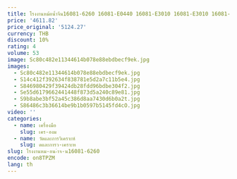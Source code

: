 ```yaml
---
title: โรงงานหม้อน้ำจีน16081-6260 16081-E0440 16081-E3010 16081-E3010 16081-6000 16090-E7040 21400-35Z64 16090- E0750
price: '4611.82'
price_original: '5124.27'
currency: THB
discount: 10%
rating: 4
volume: 53
image: Sc80c482e11344614b078e88ebdbecf9ek.jpg
images:
  - Sc80c482e11344614b078e88ebdbecf9ek.jpg
  - S14c412f392634f838781e5d2a7c11b5e4.jpg
  - S846980429f39424db28fdd96bdbe304f2.jpg
  - Se55d6179662441448f873d5a240c89e81.jpg
  - S9b8abe3bf52a45c386d8aa7430d6b0a2t.jpg
  - S86486c3b36614be9b1b0597b5145fd4cO.jpg
video: ''
categories:
  - name: เครื่องมือ
    slug: เคร-องม
  - name: วัดและการวิเคราะห์
    slug: ดและการว-เคราะห
slug: โรงงานหม-อน-ำจ-น16081-6260
encode: on8TPZM
lang: th
---
```

  